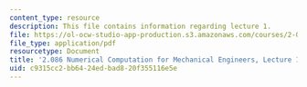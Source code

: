 ```yaml
---
content_type: resource
description: This file contains information regarding lecture 1.
file: https://ol-ocw-studio-app-production.s3.amazonaws.com/courses/2-086-numerical-computation-for-mechanical-engineers-spring-2013/c9315cc2bb6424edbad820f355116e5e_MIT2_086S13_lecture1.pdf
file_type: application/pdf
resourcetype: Document
title: '2.086 Numerical Computation for Mechanical Engineers, Lecture 1: Interpolation'
uid: c9315cc2-bb64-24ed-bad8-20f355116e5e
---
```

